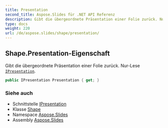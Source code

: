 ```yaml
---
title: Presentation
second_title: Aspose.Slides für .NET API Referenz
description: Gibt die übergeordnete Präsentation einer Folie zurück. Nur-Lese IPresentation aspose.slides/ipresentation.
type: docs
weight: 220
url: /de/aspose.slides/shape/presentation/
---
```


## Shape.Presentation-Eigenschaft

Gibt die übergeordnete Präsentation einer Folie zurück. Nur-Lese [`IPresentation`](../../ipresentation).

```csharp
public IPresentation Presentation { get; }
```

### Siehe auch

* Schnittstelle [IPresentation](../../ipresentation)
* Klasse [Shape](../../shape)
* Namespace [Aspose.Slides](../../shape)
* Assembly [Aspose.Slides](../../../)

<!-- DO NOT EDIT: generiert von xmldocmd für Aspose.Slides.dll -->